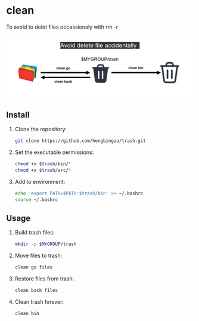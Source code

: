 # clean
To avoid to delet files occassionaly with rm -r 

![trash files](https://github.com/hengbingao/trash/blob/main/png/clean.png)



## **Install**

1. Clone the repository:

    ```bash
    git clone https://github.com/hengbingao/trash.git
    ```

2. Set the executable permissions:

    ```bash
    chmod +x $trash/bin/*
    chmod +x $trash/src/*
    ```

3. Add to environment:

    ```bash
    echo 'export PATH=$PATH:$trash/bin' >> ~/.bashrc
    source ~/.bashrc
    ```
## **Usage**


1. Build trash files:

    ```bash
    mkdir -p $MYGROUP/trash 
    ```

2. Move files to trash:

    ```bash
    clean go files
    ```
3. Restore files from trash:

    ```bash
    clean back files
    ```
4. Clean trash forever:

    ```bash
    clean bin  
    ```
